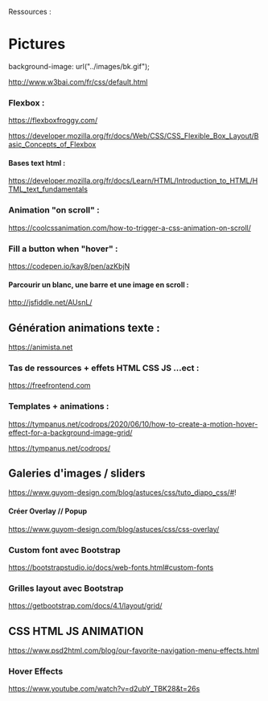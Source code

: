 Ressources :

# Pictures
background-image: url("../images/bk.gif");


http://www.w3bai.com/fr/css/default.html

### Flexbox :
https://flexboxfroggy.com/

https://developer.mozilla.org/fr/docs/Web/CSS/CSS_Flexible_Box_Layout/Basic_Concepts_of_Flexbox

#### Bases text html :
https://developer.mozilla.org/fr/docs/Learn/HTML/Introduction_to_HTML/HTML_text_fundamentals

### Animation "on scroll" :
https://coolcssanimation.com/how-to-trigger-a-css-animation-on-scroll/

### Fill a button when "hover" :
https://codepen.io/kay8/pen/azKbjN

#### Parcourir un blanc, une barre et une image en scroll :
http://jsfiddle.net/AUsnL/

## Génération animations texte :
https://animista.net

### Tas de ressources + effets HTML CSS JS ...ect : 
https://freefrontend.com

### Templates + animations : 
https://tympanus.net/codrops/2020/06/10/how-to-create-a-motion-hover-effect-for-a-background-image-grid/

https://tympanus.net/codrops/

## Galeries d'images / sliders

https://www.guyom-design.com/blog/astuces/css/tuto_diapo_css/#!

#### Créer Overlay // Popup

https://www.guyom-design.com/blog/astuces/css/css-overlay/

### Custom font avec Bootstrap

https://bootstrapstudio.io/docs/web-fonts.html#custom-fonts

### Grilles layout avec Bootstrap

https://getbootstrap.com/docs/4.1/layout/grid/

## CSS HTML JS ANIMATION

https://www.psd2html.com/blog/our-favorite-navigation-menu-effects.html

### Hover Effects

https://www.youtube.com/watch?v=d2ubY_TBK28&t=26s